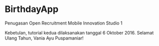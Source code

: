 # BirthdayApp
Penugasan Open Recruitment Mobile Innovation Studio 1

Kebetulan, tutorial kedua dilaksanakan tanggal 6 Oktober 2016. Selamat Ulang Tahun, Vania Ayu Puspamaniar!
